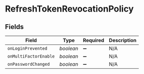 # RefreshTokenRevocationPolicy


## Fields

| Field                 | Type                  | Required              | Description           |
| --------------------- | --------------------- | --------------------- | --------------------- |
| `onLoginPrevented`    | *boolean*             | :heavy_minus_sign:    | N/A                   |
| `onMultiFactorEnable` | *boolean*             | :heavy_minus_sign:    | N/A                   |
| `onPasswordChanged`   | *boolean*             | :heavy_minus_sign:    | N/A                   |
